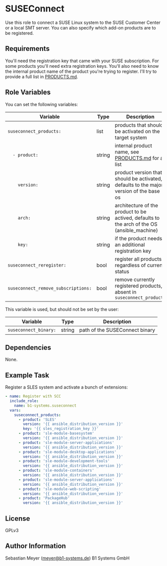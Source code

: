 SUSEConnect
===========

Use this role to connect a SUSE Linux system to the SUSE Customer Center or a local SMT server. You can also specify which add-on products are to be registered.

Requirements
------------

You'll need the registration key that came with your SUSE subscription. For some products you'll need extra registration keys. You'll also need to know the internal product name of the product you're trying to register. I'll try to provide a full list in [PRODUCTS.md](PRODUCTS.md).

Role Variables
--------------

You can set the following variables:

| Variable                            | Type   | Description                                                                                 |
|-------------------------------------|--------|---------------------------------------------------------------------------------------------|
| `suseconnect_products:`             | list   | products that should be activated on the target system                                      |
| `  - product:`                      | string | internal product name, see [PRODUCTS.md](PRODUCTS.md) for a list                            |
| `    version:`                      | string | product version that should be activated, defaults to the major version of the base os      |
| `    arch:`                         | string | architecture of the product to be actived, defaults to the arch of the OS (ansible_machine) |
| `    key:`                          | string | if the product needs an additional registration key                                         |
| `suseconnect_reregister:`           | bool   | register all products regardless of current status                                          |
| `suseconnect_remove_subscriptions:` | bool   | remove currently registered products, absent in `suseconnect_products`                      |

This variable is used, but should not be set by the user:

| Variable                            | Type   | Description                                                                                 |
|-------------------------------------|--------|---------------------------------------------------------------------------------------------|
| `suseconnect_binary:`               | string | path of the SUSEConnect binary                                                              |

Dependencies
------------

None.

Example Task
------------

Register a SLES system and activate a bunch of extensions:

```yaml
- name: Register with SCC
  include_role:
    name: b1-systems.suseconnect
  vars:
    suseconnect_products:
      - product: 'SLES'
        version: '{{ ansible_distribution_version }}'
        key: '{{ sles_registration_key }}'
      - product: 'sle-module-basesystem'
        version: '{{ ansible_distribution_version }}'
      - product: 'sle-module-server-applications'
        version: '{{ ansible_distribution_version }}'
      - product: 'sle-module-desktop-applications'
        version: '{{ ansible_distribution_version }}'
      - product: 'sle-module-development-tools'
        version: '{{ ansible_distribution_version }}'
      - product: 'sle-module-containers'
        version: '{{ ansible_distribution_version }}'
      - product: 'sle-module-server-applications'
        version: '{{ ansible_distribution_version }}'
      - product: 'sle-module-web-scripting'
        version: '{{ ansible_distribution_version }}'
      - product: 'PackageHub'
        version: '{{ ansible_distribution_version }}'
```

License
-------

GPLv3

Author Information
------------------

Sebastian Meyer (meyer@b1-systems.de)
B1 Systems GmbH
